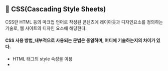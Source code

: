 ## 💭 CSS(Cascading Style Sheets)

CSS란 HTML 등의 마크업 언어로 작성된 콘텐츠에 레이아웃과 디자인요소를 정의하는 기술로, 웹 사이트의 디자인 요소에 해당한다.

#### CSS 사용 방법_내부적으로 사용되는 문법은 동일하며, 어디에 기술하는지의 차이가 있다.
- HTML 태그의 style 속성을 이용
- <style> 태그를 통해 HTML 문서 내부에 기술 (<style> 태그는 주로 <head>태그 내부에 사용합니다)
- .css 파일로 분리하여 HTML 문서에 연결

------------

<p align="center"><img src="https://github.com/yejinsohn/TIL/assets/104317217/6dfd3000-b23a-4345-8e09-1ff21d3322c9" width="300" height="200"/></p>

#### Margin과 Padding의 차이
Margin: Object와 화면과의 여백(외부여백) <br>
Padding: Object 내의 내부여백 <br>

#### 속성값 지정
##### 1. 속성값 4개 지정 : 위, 오른쪽, 아래, 왼쪽 순서
##### 2. 속성값 2개 지정 : 첫 번째 값은 위와 아래, 두번째 값은 오른쪽과 왼쪽 여백 의미
##### 3. 속성값 1개 지정 : 위, 오른쪽, 아래, 왼쪽 모두 같은 값 사용
##### 4. 단일 속성 부여 : ex) margin-right: 20px, padding-top: 10px
##### 5. 가운데 정렬 : auto 이용. (padding은 auto값 선언 불가)
